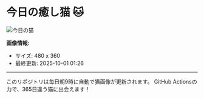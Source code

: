 # 今日の癒し猫 🐱

![今日の猫](https://cdn2.thecatapi.com/images/a33.jpg)

**画像情報:**
- サイズ: 480 x 360
- 最終更新: 2025-10-01 01:26

---

このリポジトリは毎日朝9時に自動で猫画像が更新されます。
GitHub Actionsの力で、365日違う猫に出会えます！
